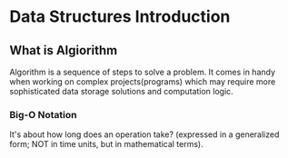 # Data Structures Introduction

## What is Algiorithm

Algorithm is a sequence of steps to solve a problem.
It comes in handy when working on complex projects(programs) which may require more sophisticated data storage solutions and computation logic.

### Big-O Notation

It's about how long does an operation take? (expressed in a generalized form; NOT in time units, but in mathematical terms).

